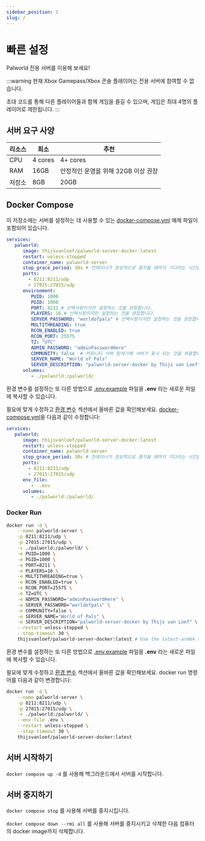 ```yaml
---
sidebar_position: 1
slug: /
---
```


# 빠른 설정

Palworld 전용 서버를 이용해 보세요!

:::warning
현재 Xbox Gamepass/Xbox 콘솔 플레이어는 전용 서버에 참여할 수 없습니다.

초대 코드를 통해 다른 플레이어들과 함께 게임을 즐길 수 있으며, 게임은 최대 4명의 플레이어로 제한됩니다.
:::

## 서버 요구 사양

| 리소스 | 최소    | 추천                                |
| ------ | ------- | ----------------------------------- |
| CPU    | 4 cores | 4+ cores                            |
| RAM    | 16GB    | 안정적인 운영을 위해 32GB 이상 권장 |
| 저장소 | 8GB     | 20GB                                |

## Docker Compose

이 저장소에는 서버를 설정하는 데 사용할 수 있는 [docker-compose.yml](https://github.com/thijsvanloef/palworld-server-docker/blob/main/docker-compose.yml) 예제 파일이 포함되어 있습니다.

```yml
services:
   palworld:
      image: thijsvanloef/palworld-server-docker:latest
      restart: unless-stopped
      container_name: palworld-server
      stop_grace_period: 30s # 컨테이너가 정상적으로 중지될 때까지 기다리는 시간을 설정합니다.
      ports:
        - 8211:8211/udp
        - 27015:27015/udp
      environment:
         PUID: 1000
         PGID: 1000
         PORT: 8211 # 선택사항이지만 설정하는 것을 권장합니다.
         PLAYERS: 16 # 선택사항이지만 설정하는 것을 권장합니다.
         SERVER_PASSWORD: "worldofpals" # 선택사항이지만 설정하는 것을 권장합니다.
         MULTITHREADING: true
         RCON_ENABLED: true
         RCON_PORT: 25575
         TZ: "UTC"
         ADMIN_PASSWORD: "adminPasswordHere"
         COMMUNITY: false  # 커뮤니티 서버 탐색기에 서버가 표시 되는 것을 허용합니다 (SERVER_PASSWORD 와 함께 사용하는 것을 권장합니다)
         SERVER_NAME: "World of Pals"
         SERVER_DESCRIPTION: "palworld-server-docker by Thijs van Loef"
      volumes:
         - ./palworld:/palworld/
```
<!-- markdownlint-disable-next-line -->
환경 변수를 설정하는 또 다른 방법으로 [.env.example](https://github.com/thijsvanloef/palworld-server-docker/blob/main/.env.example) 파일을 **.env** 라는 새로운 파일에 복사할 수 있습니다.
<!-- markdownlint-disable-next-line -->
필요에 맞게 수정하고 [환경 변수](https://palworld-server-docker.loef.dev/getting-started/configuration/server-settings#environment-variables) 섹션에서 올바른 값을 확인해보세요. [docker-compose.yml](https://github.com/thijsvanloef/palworld-server-docker/blob/main/docker-compose.yml)을 다음과 같이 수정합니다:

```yml
services:
   palworld:
      image: thijsvanloef/palworld-server-docker:latest 
      restart: unless-stopped
      container_name: palworld-server
      stop_grace_period: 30s # 컨테이너가 정상적으로 중지될 때까지 기다리는 시간을 설정합니다.
      ports:
        - 8211:8211/udp
        - 27015:27015/udp
      env_file:
         -  .env
      volumes:
         - ./palworld:/palworld/
```

### Docker Run

```bash
docker run -d \
    --name palworld-server \
    -p 8211:8211/udp \
    -p 27015:27015/udp \
    -v ./palworld:/palworld/ \
    -e PUID=1000 \
    -e PGID=1000 \
    -e PORT=8211 \
    -e PLAYERS=16 \
    -e MULTITHREADING=true \
    -e RCON_ENABLED=true \
    -e RCON_PORT=25575 \
    -e TZ=UTC \
    -e ADMIN_PASSWORD="adminPasswordHere" \
    -e SERVER_PASSWORD="worldofpals" \
    -e COMMUNITY=false \
    -e SERVER_NAME="World of Pals" \
    -e SERVER_DESCRIPTION="palworld-server-docker by Thijs van Loef" \
    --restart unless-stopped \
    --stop-timeout 30 \
    thijsvanloef/palworld-server-docker:latest # Use the latest-arm64 tag for arm64 hosts
```
<!-- markdownlint-disable-next-line -->
환경 변수를 설정하는 또 다른 방법으로 [.env.example](https://github.com/thijsvanloef/palworld-server-docker/blob/main/.env.example) 파일을 **.env** 라는 새로운 파일에 복사할 수 있습니다.
<!-- markdownlint-disable-next-line -->
필요에 맞게 수정하고 [환경 변수](https://palworld-server-docker.loef.dev/getting-started/configuration/server-settings#environment-variables) 섹션에서 올바른 값을 확인해보세요. docker run 명령어를 다음과 같이 변경합니다:

```bash
docker run -d \
    --name palworld-server \
    -p 8211:8211/udp \
    -p 27015:27015/udp \
    -v ./palworld:/palworld/ \
    --env-file .env \
    --restart unless-stopped \
    --stop-timeout 30 \
    thijsvanloef/palworld-server-docker:latest 
```

## 서버 시작하기

`docker compose up -d` 를 사용해 백그라운드에서 서버를 시작합니다.

## 서버 중지하기

`docker compose stop` 를 사용해 서버를 중지시킵니다.

`docker compose down --rmi all` 를 사용해 서버를 중지시키고 삭제한 다음 컴퓨터의 docker image까지 삭제합니다.